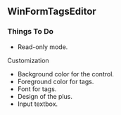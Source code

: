 ## WinFormTagsEditor

### Things To Do

* Read-only mode.

Customization
* Background color for the control.
* Foreground color for tags.
* Font for tags.
* Design of the plus.
* Input textbox.

